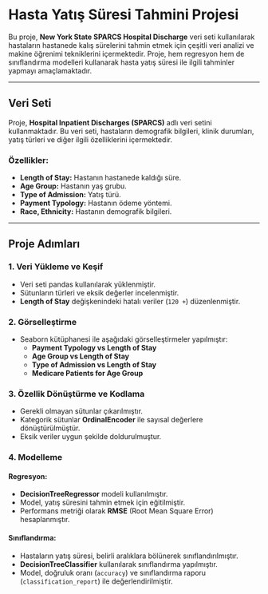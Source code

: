 # Hasta Yatış Süresi Tahmini Projesi

Bu proje, **New York State SPARCS Hospital Discharge** veri seti kullanılarak hastaların hastanede kalış sürelerini tahmin etmek için çeşitli veri analizi ve makine öğrenimi tekniklerini içermektedir. Proje, hem regresyon hem de sınıflandırma modelleri kullanarak hasta yatış süresi ile ilgili tahminler yapmayı amaçlamaktadır.

---

## Veri Seti

Proje, **Hospital Inpatient Discharges (SPARCS)** adlı veri setini kullanmaktadır. Bu veri seti, hastaların demografik bilgileri, klinik durumları, yatış türleri ve diğer ilgili özelliklerini içermektedir.

### Özellikler:
- **Length of Stay:** Hastanın hastanede kaldığı süre.
- **Age Group:** Hastanın yaş grubu.
- **Type of Admission:** Yatış türü.
- **Payment Typology:** Hastanın ödeme yöntemi.
- **Race, Ethnicity:** Hastanın demografik bilgileri.

---

## Proje Adımları

### 1. Veri Yükleme ve Keşif
- Veri seti pandas kullanılarak yüklenmiştir.
- Sütunların türleri ve eksik değerler incelenmiştir.
- **Length of Stay** değişkenindeki hatalı veriler (`120 +`) düzenlenmiştir.

### 2. Görselleştirme
- Seaborn kütüphanesi ile aşağıdaki görselleştirmeler yapılmıştır:
  - **Payment Typology vs Length of Stay**
  - **Age Group vs Length of Stay**
  - **Type of Admission vs Length of Stay**
  - **Medicare Patients for Age Group**

### 3. Özellik Dönüştürme ve Kodlama
- Gerekli olmayan sütunlar çıkarılmıştır.
- Kategorik sütunlar **OrdinalEncoder** ile sayısal değerlere dönüştürülmüştür.
- Eksik veriler uygun şekilde doldurulmuştur.

### 4. Modelleme
#### Regresyon:
- **DecisionTreeRegressor** modeli kullanılmıştır.
- Model, yatış süresini tahmin etmek için eğitilmiştir.
- Performans metriği olarak **RMSE** (Root Mean Square Error) hesaplanmıştır.

#### Sınıflandırma:
- Hastaların yatış süresi, belirli aralıklara bölünerek sınıflandırılmıştır.
- **DecisionTreeClassifier** kullanılarak sınıflandırma yapılmıştır.
- Model, doğruluk oranı (`accuracy`) ve sınıflandırma raporu (`classification_report`) ile değerlendirilmiştir.
